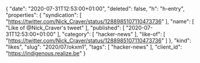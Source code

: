 {
  "date": "2020-07-31T12:53:00+01:00",
  "deleted": false,
  "h": "h-entry",
  "properties": {
    "syndication": [
      "https://twitter.com/Nick_Craver/status/1288985107110473736"
    ],
    "name": [
      "Like of @Nick_Craver's tweet"
    ],
    "published": [
      "2020-07-31T12:53:00+01:00"
    ],
    "category": [
      "hacker-news"
    ],
    "like-of": [
      "https://twitter.com/Nick_Craver/status/1288985107110473736"
    ]
  },
  "kind": "likes",
  "slug": "2020/07/okxm1",
  "tags": [
    "hacker-news"
  ],
  "client_id": "https://indigenous.realize.be"
}
